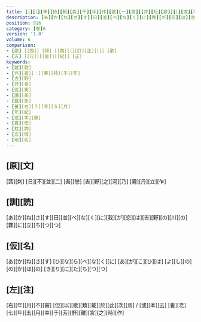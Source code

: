 ```yaml
---
title: [（][（][車][持][朝][臣][千][年][作][歌][一][首][[并][短][歌]][）][或][本][反][歌][曰][）]
description: [あ][か][ね][さ][す][日][並][べ][な][く][に][我][が][恋][は][吉][野][の][川][の][霧][に][立][ち][つ][つ]
position: 916
category: [巻]6
version: '1.0'
volume: 6
comparison:
- [歌] [[西]] [謌] [[西][（][訂][正][）]] [歌]
- [五] [[元]][[金]][[紀]] [正]
keywords:
- [雑][歌]
- [作][者][：][車][持][千][年]
- [吉][野]
- [行][幸]
- [従][駕]
- [讃][美]
- [羈][旅]
- [養][老][７][年][５][月]
- [年][紀]
- [或][本][歌]
- [異][伝]
- [枕][詞]
- [恋][情]
- [地][名]
---
```


## [原][文]

[茜][刺] [日][不][並][二] [吾][戀] [吉][野][之][河][乃] [霧][丹][立][乍]

## [訓][読]

[あ][か][ね][さ][す][日][並][べ][な][く][に][我][が][恋][は][吉][野][の][川][の][霧][に][立][ち][つ][つ]

## [仮][名]

[あ][か][ね][さ][す] [ひ][な][ら][べ][な][く][に] [あ][が][こ][ひ][は] [よ][し][の][の][か][は][の] [き][り][に][た][ち][つ][つ]

## [左][注]

[右][年][月][不][審] [但][以][歌][類][載][於][此][次][焉] / [或][本][云] [養][老][七][年][五][月][幸][于][芳][野][離][宮][之][時][作]
